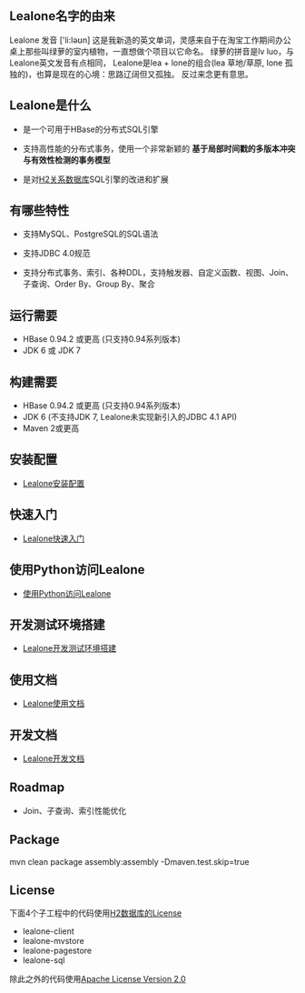 ## Lealone名字的由来

Lealone 发音 ['li:ləʊn]
这是我新造的英文单词，灵感来自于在淘宝工作期间办公桌上那些叫绿萝的室内植物，一直想做个项目以它命名。 
绿萝的拼音是lv luo，与Lealone英文发音有点相同，
Lealone是lea + lone的组合(lea 草地/草原, lone 孤独的)，也算是现在的心境：思路辽阔但又孤独。
反过来念更有意思。

## Lealone是什么

* 是一个可用于HBase的分布式SQL引擎

* 支持高性能的分布式事务，使用一个非常新颖的 **基于局部时间戳的多版本冲突与有效性检测的事务模型**

* 是对[H2关系数据库](http://www.h2database.com/html/main.html)SQL引擎的改进和扩展



## 有哪些特性

* 支持MySQL、PostgreSQL的SQL语法

* 支持JDBC 4.0规范

* 支持分布式事务、索引、各种DDL，支持触发器、自定义函数、视图、Join、子查询、Order By、Group By、聚合


## 运行需要

* HBase 0.94.2 或更高 (只支持0.94系列版本)
* JDK 6 或 JDK 7


## 构建需要

* HBase 0.94.2 或更高 (只支持0.94系列版本)
* JDK 6 (不支持JDK 7, Lealone未实现新引入的JDBC 4.1 API)
* Maven 2或更高


## 安装配置

* [Lealone安装配置](https://github.com/codefollower/Lealone/wiki/Lealone%E5%AE%89%E8%A3%85%E9%85%8D%E7%BD%AE)


## 快速入门

* [Lealone快速入门](https://github.com/codefollower/Lealone/wiki/Lealone%E5%BF%AB%E9%80%9F%E5%85%A5%E9%97%A8)


## 使用Python访问Lealone

* [使用Python访问Lealone](https://github.com/codefollower/Lealone/wiki/%E4%BD%BF%E7%94%A8Python%E8%AE%BF%E9%97%AELealone)


## 开发测试环境搭建

* [Lealone开发测试环境搭建](https://github.com/codefollower/Lealone/wiki/Lealone%E5%BC%80%E5%8F%91%E6%B5%8B%E8%AF%95%E7%8E%AF%E5%A2%83%E6%90%AD%E5%BB%BA)


## 使用文档

* [Lealone使用文档](https://github.com/codefollower/Lealone/wiki/Lealone%E4%BD%BF%E7%94%A8%E6%96%87%E6%A1%A3)


## 开发文档

* [Lealone开发文档](https://github.com/codefollower/Lealone/wiki/Lealone%E5%BC%80%E5%8F%91%E6%96%87%E6%A1%A3)


## Roadmap

* Join、子查询、索引性能优化


## Package

mvn clean package assembly:assembly -Dmaven.test.skip=true


## License

下面4个子工程中的代码使用[H2数据库的License](http://www.h2database.com/html/license.html)
* lealone-client
* lealone-mvstore
* lealone-pagestore
* lealone-sql

除此之外的代码使用[Apache License Version 2.0](http://www.apache.org/licenses/LICENSE-2.0)

